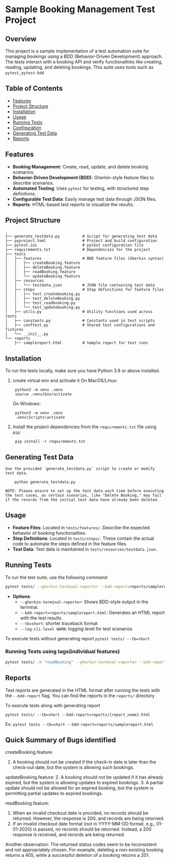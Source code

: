 
# Sample Booking Management Test Project

## Overview
This project is a sample implementation of a test automation suite for managing bookings using a BDD (Behavior-Driven Development) approach. The tests interact with a booking API and verify functionalities like creating, reading, updating, and deleting bookings. This suite uses tools such as `pytest`, `pytest-bdd`

## Table of Contents
- [Features](#features)
- [Project Structure](#project-structure)
- [Installation](#installation)
- [Usage](#usage)
- [Running Tests](#running-tests)
- [Configuration](#configuration)
- [Generating Test Data](#generating-test-data)
- [Reports](#reports)

## Features
- **Booking Management**: Create, read, update, and delete booking scenarios.
- **Behavior-Driven Development (BDD)**: Gherkin-style feature files to describe scenarios.
- **Automated Testing**: Uses `pytest` for testing, with structured step definitions.
- **Configurable Test Data**: Easily manage test data through JSON files.
- **Reports**: HTML-based test reports to visualize the results.


## Project Structure
```
.
├── generate_testdata.py          # Script for generating test data
├── pyproject.toml                # Project and build configuration
├── pytest.ini                    # pytest configuration file
├── requirements.txt              # Dependencies for the project
├── tests
│   ├── features                  # BDD feature files (Gherkin syntax)
│   │   ├── createBooking.feature
│   │   ├── deleteBooking.feature
│   │   ├── readBooking.feature
│   │   └── updateBooking.feature
│   ├── resources
│   │   └── testdata.json         # JSON file containing test data
│   ├── steps                     # Step definitions for feature files
│   │   ├── test_createbooking.py
│   │   ├── test_deleteBooking.py
│   │   ├── test_readbooking.py
│   │   └── test_updatebooking.py
│   ├── utils.py                  # Utility functions used across tests
│   ├── constants.py              # Constants used in test scripts
│   ├── conftest.py               # Shared test configurations and fixtures
│   └── __init__.py
└── reports
    ├── samplereport.html         # Sample report for test runs
```

## Installation

To run the tests locally, make sure you have Python 3.8 or above installed.

1. create virtual env and activate it
    On MacOS/Linux:

        python3 -m venv .venv
        source .venv/bin/activate

    On Windows: 

        python3 -m venv .venv
        .venv\Scripts\activate

2. Install the project dependencies from the `requirements.txt` file using `pip`:
       
        pip install -r requirements.txt

## Generating Test Data
    
    Use the provided `generate_testdata.py` script to create or modify test data.

        python generate_testdata.py

    NOTE: Please ensure to set up the test data each time before executing the test cases, as certain scenarios, like "Delete Booking," may fail if the records from the initial test data have already been deleted.


## Usage

- **Feature Files**: Located in `tests/features/`. Describe the expected behavior of booking functionalities.
- **Step Definitions**: Located in `tests/steps/`. These contain the actual code to automate the steps defined in the feature files.
- **Test Data**: Test data is maintained in `tests/resources/testdata.json`.

## Running Tests
To run the test suite, use the following command:

```sh
pytest tests/ --gherkin-terminal-reporter --bdd-report=reports/samplereport.html --tb=short
```
- **Options**:
  - `--gherkin-terminal-reporter`: Shows BDD-style output in the terminal.
  - `--bdd-report=reports/samplereport.html`: Generates an HTML report with the test results.
  - `--tb=short`:    shorter traceback format
  - `--log-cli-level WARN`:  logging level for test scenarios

 To execute tests without generating report
    `pytest tests/ --tb=short`

### Running Tests using tags(individual features)

```sh
pytest tests/ -m "readBooking" --gherkin-terminal-reporter --bdd-report=reports/samplereport.html --tb=short
```

## Reports
Test reports are generated in the HTML format after running the tests with the `--bdd-report` flag. You can find the reports in the `reports/` directory

To execute tests along with generating report

`pytest tests/ --tb=short --bdd-report=reports/{report_name}.html`

Ex: `pytest tests --tb=short --bdd-report=reports/samplereport.html`

## Quick Summary of Bugs identified

createBooking.feature:
1. A booking should not be created if the check-in date is later than the check-out date, but the system is allowing such bookings.

updateBooking.feature:
2. A booking should not be updated if it has already expired, but the system is allowing updates to expired bookings.
3. A partial update should not be allowed for an expired booking, but the system is permitting partial updates to expired bookings.

readBooking.feature:
1. When an invalid checkout date is provided, no records should be returned. However, the response is 200, and records are being returned.
2. If an invalid checkout date format (not in YYYY-MM-DD format, e.g., 01-01-2020) is passed, no records should be returned. Instead, a 200 response is received, and records are being returned.

Another observation: The returned status codes seem to be inconsistent and not appropriately chosen. For example, deleting a non-existing booking returns a 405, while a successful deletion of a booking returns a 201.